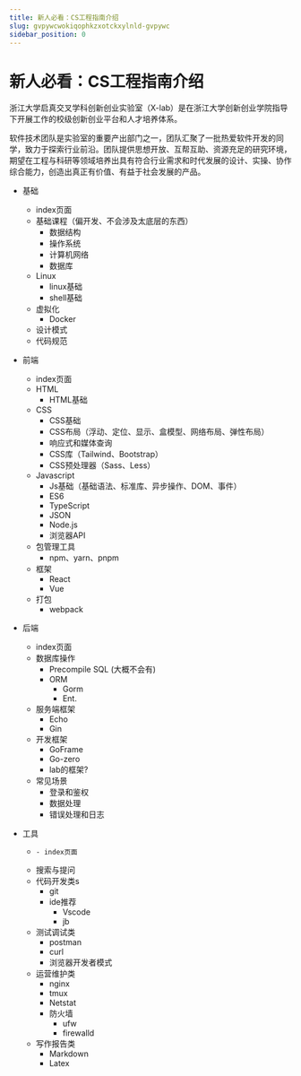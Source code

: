 ```yaml
---
title: 新人必看：CS工程指南介绍
slug: gvpywcwokiqophkzxotckxylnld-gvpywc
sidebar_position: 0
---
```



# 新人必看：CS工程指南介绍

   浙江大学启真交叉学科创新创业实验室（X-lab）是在浙江大学创新创业学院指导下开展工作的校级创新创业平台和人才培养体系。

软件技术团队是实验室的重要产出部门之一，团队汇聚了一批热爱软件开发的同学，致力于探索行业前沿。团队提供思想开放、互帮互助、资源充足的研究环境，期望在工程与科研等领域培养出具有符合行业需求和时代发展的设计、实操、协作综合能力，创造出真正有价值、有益于社会发展的产品。

- 基础
    - index页面
    - 基础课程（偏开发、不会涉及太底层的东西）
        - 数据结构
        - 操作系统
        - 计算机网络
        - 数据库
    - Linux
        - linux基础
        - shell基础
    - 虚拟化
        - Docker
    - 设计模式
    - 代码规范

- 前端
    - index页面
    - HTML
        - HTML基础
    - CSS 
        - CSS基础
        - CSS布局（浮动、定位、显示、盒模型、网络布局、弹性布局）
        - 响应式和媒体查询
        - CSS库（Tailwind、Bootstrap）
        - CSS预处理器（Sass、Less）
    - Javascript 
        - Js基础（基础语法、标准库、异步操作、DOM、事件）
        - ES6
        - TypeScript
        - JSON
        - Node.js
        - 浏览器API
    - 包管理工具
        - npm、yarn、pnpm
    - 框架
        - React
        - Vue
    - 打包
        - webpack

- 后端
    - index页面
    - 数据库操作
        - Precompile SQL (大概不会有)
        - ORM
            - Gorm
            - Ent.
    - 服务端框架
        - Echo
        - Gin
    - 开发框架
        - GoFrame
        - Go-zero
        - lab的框架?
    - 常见场景
        - 登录和鉴权
        - 数据处理
        - 错误处理和日志

- 工具 
    -     - index页面
    - 搜索与提问
    - 代码开发类s
        - git
        - ide推荐
            - Vscode
            - jb
    - 测试调试类
        - postman
        - curl
        - 浏览器开发者模式
    - 运营维护类
        - nginx
        - tmux
        - Netstat
        - 防火墙
            - ufw
            - firewalld
    - 写作报告类
        - Markdown
        - Latex

